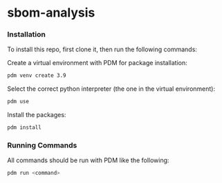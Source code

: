 sbom-analysis
================

<!-- WARNING: THIS FILE WAS AUTOGENERATED! DO NOT EDIT! -->

### Installation

To install this repo, first clone it, then run the following commands:

Create a virtual environment with PDM for package installation:

``` bash
pdm venv create 3.9
```

Select the correct python interpreter (the one in the virtual
environment):

``` bash
pdm use
```

Install the packages:

``` bash
pdm install
```

### Running Commands

All commands should be run with PDM like the following:

``` bash
pdm run <command>
```
